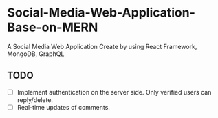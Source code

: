 
# Social-Media-Web-Application-Base-on-MERN

A Social Media Web Application Create by using React Framework, MongoDB, GraphQL

## TODO

* [ ] Implement authentication on the server side. Only verified users can reply/delete.
* [ ] Real-time updates of comments.
